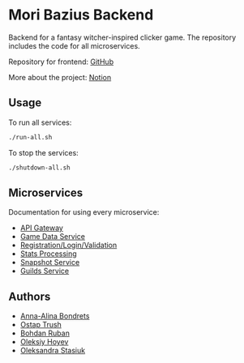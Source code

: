 # Mori Bazius Backend

Backend for a fantasy witcher-inspired clicker game. The repository includes the code for all microservices.

Repository for frontend: [GitHub](https://github.com/alexg-lviv/Mori-Bazius-Frontend)

More about the project: [Notion](https://www.notion.so/Mori-Bazius-547f28efb3ea41caa054075bb2b43c03?pvs=4)

## Usage

To run all services:

```bash
./run-all.sh 
```

To stop the services:

```bash
./shutdown-all.sh
```

## Microservices

Documentation for using every microservice:

* [API Gateway](https://github.com/Adeon18/Mori-Bazius-Backend/blob/main/app/APIGetawayService/README.md)
* [Game Data Service](https://github.com/Adeon18/Mori-Bazius-Backend/blob/main/app/game_data_service/README.md)
* [Registration/Login/Validation](https://github.com/Adeon18/Mori-Bazius-Backend/tree/main/app/RegistrationLoginValidation/README.md)
* [Stats Processing](https://github.com/Adeon18/Mori-Bazius-Backend/tree/main/app/StatsProcessing/README.md)
* [Snapshot Service](https://github.com/Adeon18/Mori-Bazius-Backend/tree/main/app/SnapshotService/README.md)
* [Guilds Service](https://github.com/Adeon18/Mori-Bazius-Backend/tree/main/app/GuildsService/README.md)

## Authors

* [Anna-Alina Bondrets](https://github.com/alorthius)
* [Ostap Trush](https://github.com/Adeon18)
* [Bohdan Ruban](https://github.com/iamthewalrus67)
* [Oleksiy Hoyev](https://github.com/alexg-lviv)
* [Oleksandra Stasiuk](https://github.com/oleksadobush)
